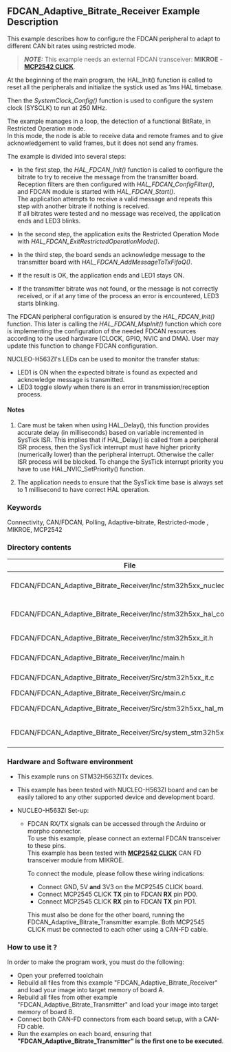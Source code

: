 ## <b>FDCAN_Adaptive_Bitrate_Receiver Example Description</b>

This example describes how to configure the FDCAN peripheral to adapt to different CAN bit rates using restricted mode.

> **_NOTE:_**  This example needs an external FDCAN transceiver: **MIKROE** - [**MCP2542 CLICK**](https://www.mikroe.com/mcp2542-click).

At the beginning of the main program, the HAL_Init() function is called to reset
all the peripherals and initialize the systick used as 1ms HAL timebase.

Then the *SystemClock_Config()* function is used to configure the system clock (SYSCLK) to run at 250 MHz.

The example manages in a loop, the detection of a functional BitRate, in Restricted Operation mode.<br>
In this mode, the node is able to receive data and remote frames and to give acknowledgement to valid frames, but it does not send any frames.

The example is divided into several steps:<br>

  - In the first step, the *HAL_FDCAN_Init()* function is called to configure the bitrate to try to receive the message from the transmitter board.<br>
    Reception filters are then configured with *HAL_FDCAN_ConfigFilter()*, and FDCAN module is started with *HAL_FDCAN_Start()*.<br>
    The application attempts to receive a valid message and repeats this step with another bitrate if nothing is received.<br>
    If all bitrates were tested and no message was received, the application ends and LED3 blinks.<br>
  - In the second step, the application exits the Restricted Operation Mode with *HAL_FDCAN_ExitRestrictedOperationMode()*.<br>
  - In the third step, the board sends an acknowledge message to the transmitter board with *HAL_FDCAN_AddMessageToTxFifoQ()*.<br>

  - If the result is OK, the application ends and LED1 stays ON.
  - If the transmitter bitrate was not found, or the message is not correctly received, or if at any time of the process an error is encountered, LED3 starts blinking.

The FDCAN peripheral configuration is ensured by the *HAL_FDCAN_Init()* function.
This later is calling the *HAL_FDCAN_MspInit()* function which core is implementing
the configuration of the needed FDCAN resources according to the used hardware (CLOCK, GPIO, NVIC and DMA).
User may update this function to change FDCAN configuration.


NUCLEO-H563ZI's LEDs can be used to monitor the transfer status:

  - LED1 is ON when the expected bitrate is found as expected and acknowledge message is transmitted.
  - LED3 toggle slowly when there is an error in transmission/reception process.

#### <b>Notes</b>

 1. Care must be taken when using HAL_Delay(), this function provides accurate delay (in milliseconds)
    based on variable incremented in SysTick ISR. This implies that if HAL_Delay() is called from
    a peripheral ISR process, then the SysTick interrupt must have higher priority (numerically lower)
    than the peripheral interrupt. Otherwise the caller ISR process will be blocked.
    To change the SysTick interrupt priority you have to use HAL_NVIC_SetPriority() function.

 2. The application needs to ensure that the SysTick time base is always set to 1 millisecond
    to have correct HAL operation.

### <b>Keywords</b>

Connectivity, CAN/FDCAN, Polling, Adaptive-bitrate, Restricted-mode
, MIKROE, MCP2542


### <b>Directory contents</b>

File | Description
 --- | ---
FDCAN/FDCAN_Adaptive_Bitrate_Receiver/Inc/stm32h5xx_nucleo_conf.h    | BSP configuration file
FDCAN/FDCAN_Adaptive_Bitrate_Receiver/Inc/stm32h5xx_hal_conf.h   | HAL configuration file
FDCAN/FDCAN_Adaptive_Bitrate_Receiver/Inc/stm32h5xx_it.h         | Header for stm32h5xx_it.c
FDCAN/FDCAN_Adaptive_Bitrate_Receiver/Inc/main.h                 | Header for main.c module
FDCAN/FDCAN_Adaptive_Bitrate_Receiver/Src/stm32h5xx_it.c         | Interrupt handlers
FDCAN/FDCAN_Adaptive_Bitrate_Receiver/Src/main.c                 | Main program
FDCAN/FDCAN_Adaptive_Bitrate_Receiver/Src/stm32h5xx_hal_msp.c    | HAL MSP module
FDCAN/FDCAN_Adaptive_Bitrate_Receiver/Src/system_stm32h5xx.c     | stm32h5xx system source file

### <b>Hardware and Software environment</b>

  - This example runs on STM32H563ZITx devices.

  - This example has been tested with NUCLEO-H563ZI board and can be
    easily tailored to any other supported device and development board.

  - NUCLEO-H563ZI Set-up:
    - FDCAN RX/TX signals can be accessed through the Arduino or morpho connector.<br>
      To use this example, please connect an external FDCAN transceiver to these pins.<br>
      This example has been tested with [**MCP2542 CLICK**](https://www.mikroe.com/mcp2542-click) CAN FD transceiver module from MIKROE.<br>

      To connect the module, please follow these wiring indications:<br>
      - Connect GND, 5V **and** 3V3 on the MCP2545 CLICK board.
      - Connect MCP2545 CLICK **TX** pin to FDCAN **RX** pin PD0.
      - Connect MCP2545 CLICK **RX** pin to FDCAN **TX** pin PD1.

      This must also be done for the other board, running the FDCAN_Adaptive_Bitrate_Transmitter example.
      Both MCP2545 CLICK must be connected to each other using a CAN-FD cable.

    

### <b>How to use it ?</b>

In order to make the program work, you must do the following:

  - Open your preferred toolchain
  - Rebuild all files from this example "FDCAN_Adaptive_Bitrate_Receiver" and load your image into target memory of board A.
  - Rebuild all files from other example "FDCAN_Adaptive_Bitrate_Transmitter" and load your image into target memory of board B.
  - Connect both CAN-FD connectors from each board setup, with a CAN-FD cable.
  - Run the examples on each board, ensuring that **"FDCAN_Adaptive_Bitrate_Transmitter" is the first one to be executed**.

